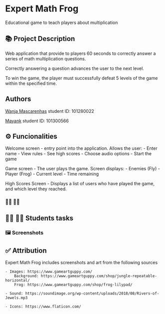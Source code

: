 # Expert Math Frog  
Educational game to teach players about multiplication

## :books: Project Description
 
Web application that provide to players 60 seconds to correctly answer a series of math multiplication questions. 

Correctly answering a question advances the user to the next level. 

To win the game, the player must successfully defeat 5 levels of the game within the specified time.

## Authors

[Wanja Mascarenhas](https://github.com/mascarenhaswanja)
student ID: 101280022
    
[Mayank](https://github.com/mayankaryaca)
student ID: 101300566
    
## :gear: Funcionalities

Welcome screen - entry point into the application. Allows the user:
    - Enter name
    - View rules
    - See high scores
    - Choose audio options
    - Start the game

Game screen - The user plays the game. Screen displays:
    - Enemies (Fly)
    - Player  (Frog)
    - Current level
    - Time remaining

High Scores Screen - Displays a list of users who have played the game, and which level they reached.

### :woman_office_worker: :man_office_worker: 

## :woman_student: :man_student: Students tasks

### 🖼️ Screenshots

## :white_check_mark: Attribution
 Expert Math Frog includes screenshots and art from the following sources

    - Images: https://www.gameartguppy.com/
        Background: https://www.gameartguppy.com/shop/jungle-repeatable-horizontal/
        Frog: https://www.gameartguppy.com/shop/frog-lilypad/

    - Sound: https://soundimage.org/wp-content/uploads/2018/08/Rivers-of-Jewels.mp3

    - Icons: https://www.flaticon.com/